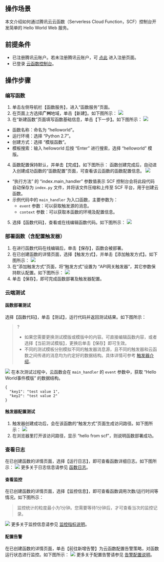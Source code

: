 ## 操作场景
本文介绍如何通过腾讯云云函数（Serverless Cloud Function，SCF）控制台开发简单的 Hello World Web 服务。

## 前提条件
- 已注册腾讯云账户。若未注册腾讯云账户，可 [点此](https://intl.cloud.tencent.com/register) 进入注册页面。
-  已登录 [云函数控制台](https://console.cloud.tencent.com/scf)。

## 操作步骤
### 编写函数
1. 单击左侧导航栏【函数服务】，进入“函数服务”页面。
2. 在页面上方选择**广州**地域，单击【新建】。如下图所示：
![](https://main.qcloudimg.com/raw/3336661866d7dd0fce459b0d49fb9ee3.png)
3. 在“新建函数”页面填写函数基础信息，单击【下一步】。如下图所示： 
![](https://main.qcloudimg.com/raw/d953a84b5987bb26799afda56cc08206.png)
 - 函数名称：命名为 “helloworld”。
 - 运行环境：选择 “Python 2.7”。
 - 创建方式：选择 “模版函数”。
 - 模板搜索：输入 helloworld 后按 “Enter” 进行搜索，选择 “helloworld” 模版。
4. 函数配置保持默认，并单击【完成】。如下图所示：
函数创建完成后，自动进入创建成功函数的“函数配置”页面，可查看该云函数的函数配置信息。
![](https://main.qcloudimg.com/raw/51904d21bab798a3cd57991e32b8ccb7.png)
 - “执行方法” 的 “index.main_handler” 参数值表示 SCF 控制台会将此段代码自动保存为 `index.py` 文件，并将该文件压缩和上传至 SCF 平台，用于创建云函数。
 - 示例代码中的 `main_handler` 为入口函数，主要参数为：
    - `event` 参数：可以获取触发源的消息。
    - `context` 参数：可以获取本函数的环境及配置信息。
5. 选择【函数代码】，查看或在线编辑函数代码。如下图所示：
![](https://main.qcloudimg.com/raw/6fc47d3b5ffd22daee110f0895c30671.png)


### 部署函数（含配置触发器）
1. 在进行函数代码在线编辑后，单击【保存】，函数会被部署。
2. 在已创建函数的详情页面，选择【触发方式】，并单击【添加触发方式】。如下图所示：
![](https://main.qcloudimg.com/raw/8e248f3c54b2599e6bb70442b61ace4a.png)
3. 在“添加触发方式”页面，将“触发方式”设置为 “API网关触发器”，其它参数保持默认配置。如下图所示：
![](https://main.qcloudimg.com/raw/f3671f30e2981a5433a13f43d84dfad6.png)
4. 单击【保存】，即可完成函数部署及触发器配置。

### 云端测试
#### 函数部署测试
选择【函数代码】，单击【测试】，运行代码并返回测试结果。如下图所示：
>?
>- 如果您需要更换测试模版或模版中的内容。可直接编辑函数内容，或者选择【当前测试模版】，更换后单击【保存】即可生效。
>- 不同的测试模板分别模拟不同的触发器消息源，且不同的触发器和云函数之间传递的消息均为约定好的数据结构。具体详情可参考 [触发器介绍](https://intl.cloud.tencent.com/document/product/583/9705)。
>
![](https://main.qcloudimg.com/raw/7afa811d97a5cad317119bf3fd9f0f9d.png)
在本次测试过程中，云函数会在 `main_handler` 的 `event` 参数中，获取 “Hello World事件模版” 的数据结构。
```
{
  "key1": "test value 1",
  "key2": "test value 2"
}
```

#### 触发器配置测试
1. 触发器创建成功后，会在该函数的“触发方式”页面生成访问路径。如下图所示：
![](https://main.qcloudimg.com/raw/84c26e86aec04a08b2d6cafd0a3484d4.png)
2. 在浏览器里打开该访问路径，显示 “hello from scf”，则说明函数部署成功。

### 查看日志
在已创建函数的详情页面，选择【运行日志】，即可查看函数详细日志。如下图所示：
![](https://main.qcloudimg.com/raw/0cd8029dd40a4064a0a3eec3e397ba0a.png)
更多关于日志信息请参见 [函数日志](https://cloud.tencent.com/document/product/583/36143)。

<span id="see"></span>
#### 查看监控
在已创建函数的详情页面，选择【监控信息】，即可查看函数调用次数/运行时间等情况。如下图所示：
>监控统计的粒度最小为1分钟。您需要等待1分钟后，才可查看当次的监控记录。
>
![](https://main.qcloudimg.com/raw/acc4d768c7a23e424fd65e065b1c043f.png)
更多关于监控信息请参见 [监控指标说明](https://intl.cloud.tencent.com/document/product/583/32739)。

<sapn id="config"></span>
#### 配置告警
在已创建函数的详情页面，单击【前往新增告警】为云函数配置告警策略，对函数运行状态进行监控。如下图所示：
![](https://main.qcloudimg.com/raw/6850e40bca71bfe7ca976004388294c8.png)
更多关于配置告警请参见 [告警配置说明](https://intl.cloud.tencent.com/document/product/583/32738)。
